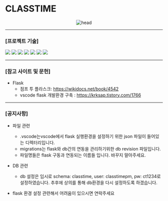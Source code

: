 <h1>CLASSTIME</h1>

<div align="center"><img src="https://capsule-render.vercel.app/api?type=soft&color=auto&height=150&section=header&text=ClassTime&fontSize=70&animation=twinkling" alt="head"/></div>

<hr/>

<div>
    <h3>[프로젝트 기술]</h3>
    <img src="https://img.shields.io/badge/HTML-E34F26?style=flat-square&logo=HTML5&logoColor=white"/>
    <img src="https://img.shields.io/badge/CSS-1572B6?style=flat-square&logo=CSS3&logoColor=white"/>
    <img src="https://img.shields.io/badge/JavaScript-F7DF1E?style=flat-square&logo=JavaScript&logoColor=white"/>
    <img src="https://img.shields.io/badge/Flask-000000?style=flat-square&logo=Flask&logoColor=white"/>
    <img src="https://img.shields.io/badge/MySQL-4479A1?style=flat-square&logo=MySQL&logoColor=white"/>
    <img src="https://img.shields.io/badge/Docker-2496ED?style=flat-square&logo=Docker&logoColor=white"/>
    <img src="https://img.shields.io/badge/Azure-0078D4?style=flat-square&logo=MicrosoftAzure&logoColor=white"/>
</div>

<hr/>

<div>
<h3>[참고 사이트 및 문헌]</h3>

- Flask
    - 점프 투 플라스크: https://wikidocs.net/book/4542
    - vscode flask 개발환경 구축 : https://krksap.tistory.com/1766
</div>

<hr/>

<div>
<h3>[공지사항]</h3>

- 파일 관련
    - .vscode는vscode에서 flask 실행환경을 설정하기 위한 json 파일이 들어있는 디렉터리입니다.
    - migrations는 flask와 db간의 연동을 관리하기위한 db revision 파일입니다.
    - 파일명들은 flask 구동과 연동되는 이름들 입니다. 바꾸지 말아주세요.
- DB 관련
    - db 설정은 임시로 schema: classtime, user: classtimepm, pw: ct1234로 설정하였습니다. 추후에 상의를 통해 db환경을 다시 설정하도록 하겠습니다.

- flask 환경 설정 관련해서 어려움이 있으시면 연락주세요
</div>
